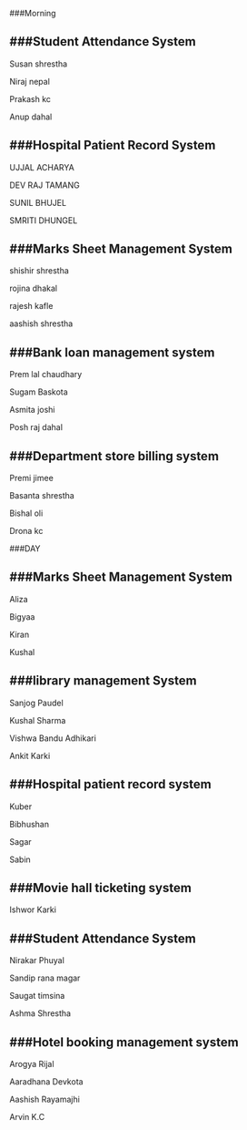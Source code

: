 ###Morning

###Student Attendance System
--------------------------------------------------------
Susan shrestha 

Niraj nepal 

Prakash kc 

Anup dahal 

###Hospital Patient Record System
--------------------------------------------------------
UJJAL ACHARYA

DEV RAJ TAMANG

SUNIL BHUJEL

SMRITI DHUNGEL

###Marks Sheet Management System
--------------------------------------------------------
shishir shrestha

rojina dhakal

rajesh kafle

aashish shrestha


###Bank loan management system
--------------------------------------------------------
Prem lal chaudhary

Sugam Baskota 

Asmita joshi

Posh raj dahal

###Department store billing system
--------------------------------------------------------
Premi jimee

Basanta shrestha

Bishal oli

Drona kc

###DAY

###Marks Sheet Management System
--------------------------------------------------------
Aliza

Bigyaa

Kiran

Kushal 


###library management System
--------------------------------------------------------
Sanjog Paudel

Kushal Sharma 

Vishwa Bandu Adhikari 

Ankit Karki


###Hospital patient record system
--------------------------------------------------------
Kuber

Bibhushan

Sagar

Sabin

###Movie hall ticketing system
--------------------------------------------------------
Ishwor Karki


###Student Attendance System
--------------------------------------------------------
Nirakar Phuyal

Sandip rana magar

Saugat timsina

Ashma Shrestha

###Hotel booking management system
--------------------------------------------------------
Arogya Rijal

Aaradhana Devkota

Aashish Rayamajhi

Arvin K.C


